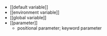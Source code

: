 - [[default variable]]
- [[environment variable]]
- [[global variable]]
- [[parameter]]
    - positional parameter; keyword parameter
